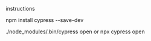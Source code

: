 
instructions

npm install cypress --save-dev


./node_modules/.bin/cypress open or npx cypress open 
